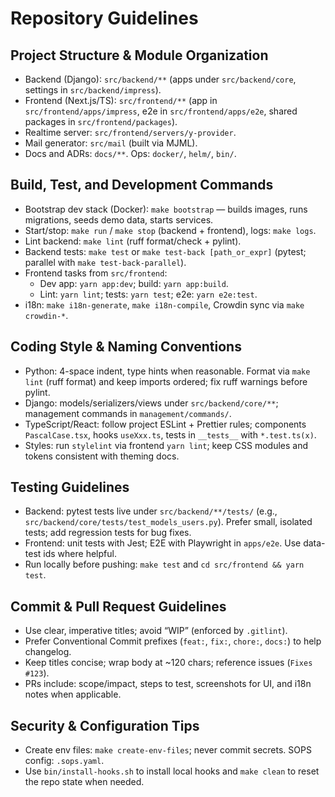 # Repository Guidelines

## Project Structure & Module Organization
- Backend (Django): `src/backend/**` (apps under `src/backend/core`, settings in `src/backend/impress`).
- Frontend (Next.js/TS): `src/frontend/**` (app in `src/frontend/apps/impress`, e2e in `src/frontend/apps/e2e`, shared packages in `src/frontend/packages`).
- Realtime server: `src/frontend/servers/y-provider`.
- Mail generator: `src/mail` (built via MJML).
- Docs and ADRs: `docs/**`. Ops: `docker/`, `helm/`, `bin/`.

## Build, Test, and Development Commands
- Bootstrap dev stack (Docker): `make bootstrap` — builds images, runs migrations, seeds demo data, starts services.
- Start/stop: `make run` / `make stop` (backend + frontend), logs: `make logs`.
- Lint backend: `make lint` (ruff format/check + pylint).
- Backend tests: `make test` or `make test-back [path_or_expr]` (pytest; parallel with `make test-back-parallel`).
- Frontend tasks from `src/frontend`:
  - Dev app: `yarn app:dev`; build: `yarn app:build`.
  - Lint: `yarn lint`; tests: `yarn test`; e2e: `yarn e2e:test`.
- i18n: `make i18n-generate`, `make i18n-compile`, Crowdin sync via `make crowdin-*`.

## Coding Style & Naming Conventions
- Python: 4-space indent, type hints when reasonable. Format via `make lint` (ruff format) and keep imports ordered; fix ruff warnings before pylint.
- Django: models/serializers/views under `src/backend/core/**`; management commands in `management/commands/`.
- TypeScript/React: follow project ESLint + Prettier rules; components `PascalCase.tsx`, hooks `useXxx.ts`, tests in `__tests__` with `*.test.ts(x)`.
- Styles: run `stylelint` via frontend `yarn lint`; keep CSS modules and tokens consistent with theming docs.

## Testing Guidelines
- Backend: pytest tests live under `src/backend/**/tests/` (e.g., `src/backend/core/tests/test_models_users.py`). Prefer small, isolated tests; add regression tests for bug fixes.
- Frontend: unit tests with Jest; E2E with Playwright in `apps/e2e`. Use data-test ids where helpful.
- Run locally before pushing: `make test` and `cd src/frontend && yarn test`.

## Commit & Pull Request Guidelines
- Use clear, imperative titles; avoid “WIP” (enforced by `.gitlint`).
- Prefer Conventional Commit prefixes (`feat:`, `fix:`, `chore:`, `docs:`) to help changelog.
- Keep titles concise; wrap body at ~120 chars; reference issues (`Fixes #123`).
- PRs include: scope/impact, steps to test, screenshots for UI, and i18n notes when applicable.

## Security & Configuration Tips
- Create env files: `make create-env-files`; never commit secrets. SOPS config: `.sops.yaml`.
- Use `bin/install-hooks.sh` to install local hooks and `make clean` to reset the repo state when needed.
